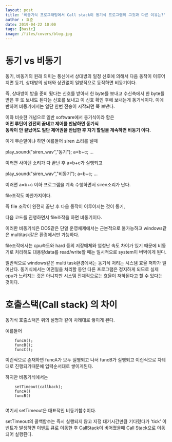 ```yaml
---
layout: post
title: '비동기식 프로그래밍에서 Call stack이 동기식 프로그램의 그것과 다른 이유는?'
author : 효준
date: 2019-04-22 10:00
tags: [basic]
image: /files/covers/blog.jpg
---
```


# 동기 vs 비동기

동기, 비동기의 원래 의미는 통신에서 상대방의 일정 신호에 의해서 다음 동작이 이루어지면 동기, 상대방의 상태와 상관없이 일방적으로 동작하면 비동기이다.

즉, 상대방이 받을 준비 됬다는 신호를 받아서 한 byte를 보내고 수신측에서 한 byte를 받은 후 또 보내도 된다는 신호를 보내고 이 신호 확인 후에 보내는게 동기식이다. 이에 반하여 비동기에서는 일단 한번 전송이 시작되면 쭉 보낸다.

이와 비슷한 개념으로 일반 software에서 동기식이라 함은<br>
<b>어떤 루틴이 완전히 끝내고 제어를 반납하면 동기식</b><br>
<b>동작이 안 끝났어도 일단 제어권을 반납한 후 자기 할일을 계속하면 비동기 이다.</b>

이게 무슨말이냐 하면 예를들어 siren 소리를 낼때

play_sound("siren_wav","동기");
a=b+c;
...

이러면 사이렌 소리가 다 끝난 후 a=b+c가 실행되고

play_sound("siren_wav","비동기");
a=b+c;
...

이러면 a=b+c 이하 프로그램을 계속 수행하면서 siren소리가 난다.

file조작도 마찬가지이다.

즉 file 조작이 완전히 끝난 후 다음 동작이 이루어지는 것이 동기,

다음 코드를 진행하면서 file조작을 하면 비동기이다.

이러한 비동기식은 DOS같은 단일 운영체제에서는 근본적으로 불가능하고 windows같은 multitask같은 환경에서만 가능하다.

file조작에서는 cpu속도와 hard 등의 저장매체와 엄청난 속도 차이가 있기 때문에 비동기로 처리해도 대용량data를 read/write할 때는 일시적으로 system이 버벅이게 된다.

일반적으로 windows같은 multi task환경에서는 동기식 처리는 시스템 효율 저하가 일어난다.
동기식에서는 어떤일을 처리할 동안 다른 프로그램은 정지하게 되므로 실제 cpu가 느려지는 것은 아니지만 시스템 전체적으로는 효율이 저하된다고 할 수 있다는 것이다.



# 호출스택(Call stack) 의 차이

동기식 호출스택은 위의 설명과 같이 차례대로 쌓이게 된다.

예를들어

```
    funcA();
    funcB();
    funcC();
```

이런식으로 존재하면 funcA가 모두 실행되고 나서 funcB가 실행되고 이런식으로 차례대로 진행되기때문에 입력순서대로 쌓이게된다.

하지만 비동기식에서는 

```
    setTimeout(callback);
    funcA()
    funcB()
    
```

여기서 setTimeout은 대표적인 비동기함수이다.

setTimeout의 콜백함수는 즉시 실행되지 않고 지정 대기시간만큼 기다렸다가 'tick' 이벤트가 발생하면 이벤트 큐로 이동한 후 CallStack이 비어졌을때 Call Stack으로 이동되어 실행된다.